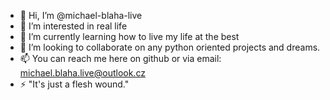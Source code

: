 - 👋 Hi, I’m @michael-blaha-live
- 👀 I’m interested in real life
- 🌱 I’m currently learning how to live my life at the best
- 💞️ I’m looking to collaborate on any python oriented projects and dreams.
- 📫 You can reach me here on github or via email: michael.blaha.live@outlook.cz
- ⚡ "It's just a flesh wound."

<!---
michael-blaha-live/michael-blaha-live is a ✨ special ✨ repository because its `README.md` (this file) appears on your GitHub profile.
You can click the Preview link to take a look at your changes.
--->
